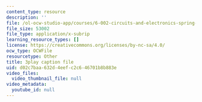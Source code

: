 ```yaml
---
content_type: resource
description: ''
file: /ol-ocw-studio-app/courses/6-002-circuits-and-electronics-spring-2007/d02c7baa632d4eefc2c646701b8b883e_4TCnYYpZxEc.srt
file_size: 53002
file_type: application/x-subrip
learning_resource_types: []
license: https://creativecommons.org/licenses/by-nc-sa/4.0/
ocw_type: OCWFile
resourcetype: Other
title: 3play caption file
uid: d02c7baa-632d-4eef-c2c6-46701b8b883e
video_files:
  video_thumbnail_file: null
video_metadata:
  youtube_id: null
---
```

